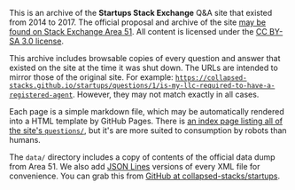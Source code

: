 This is an archive of the **Startups Stack Exchange** Q&A site that existed from 2014 to 2017. The official proposal and archive of the site [may be found on Stack Exchange Area 51](https://area51.stackexchange.com/proposals/62811). All content is licensed under the [CC BY-SA 3.0 license](https://creativecommons.org/licenses/by-sa/3.0/).

This archive includes browsable copies of every question and answer that existed on the site at the time it was shut down. The URLs are intended
to mirror those of the original site. For example: [`https://collapsed-stacks.github.io/startups/questions/1/is-my-llc-required-to-have-a-registered-agent`](https://collapsed-stacks.github.io/startups/questions/1/is-my-llc-required-to-have-a-registered-agent). However, they may not match exactly in all cases.

Each page is a simple markdown file, which may be automatically rendered into a HTML template by GitHub Pages. There is [an index page listing all of the site's `questions/`](https://collapsed-stacks.github.io/startups/questions/), but it's are more suited to consumption by robots than humans.

The `data/` directory includes a copy of contents of the official data dump from Area 51. We also add [JSON Lines](http://jsonlines.org) versions of every XML file for convenience. You can grab this from [GitHub at collapsed-stacks/startups](https://github.com/collapsed-stacks/startups).
